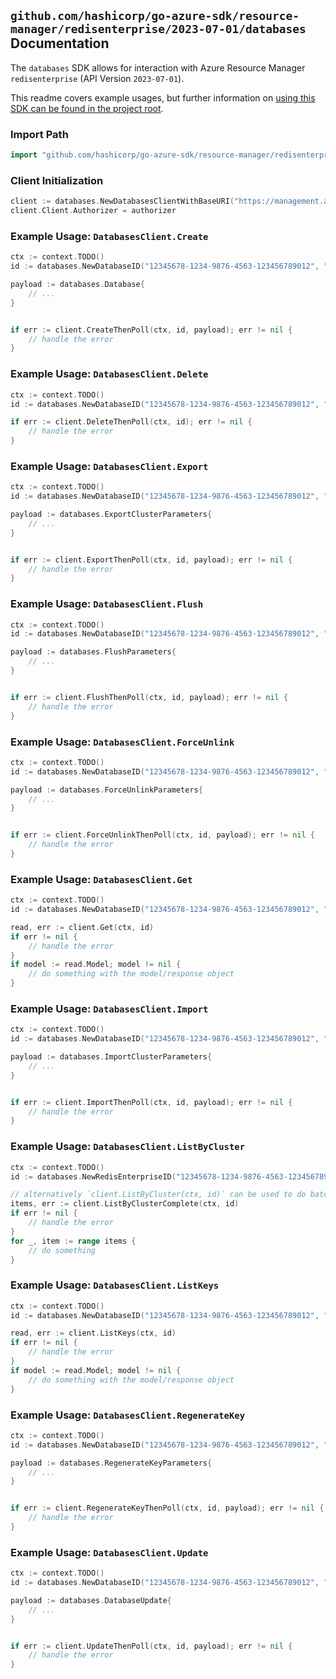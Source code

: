 
## `github.com/hashicorp/go-azure-sdk/resource-manager/redisenterprise/2023-07-01/databases` Documentation

The `databases` SDK allows for interaction with Azure Resource Manager `redisenterprise` (API Version `2023-07-01`).

This readme covers example usages, but further information on [using this SDK can be found in the project root](https://github.com/hashicorp/go-azure-sdk/tree/main/docs).

### Import Path

```go
import "github.com/hashicorp/go-azure-sdk/resource-manager/redisenterprise/2023-07-01/databases"
```


### Client Initialization

```go
client := databases.NewDatabasesClientWithBaseURI("https://management.azure.com")
client.Client.Authorizer = authorizer
```


### Example Usage: `DatabasesClient.Create`

```go
ctx := context.TODO()
id := databases.NewDatabaseID("12345678-1234-9876-4563-123456789012", "example-resource-group", "clusterName", "databaseName")

payload := databases.Database{
	// ...
}


if err := client.CreateThenPoll(ctx, id, payload); err != nil {
	// handle the error
}
```


### Example Usage: `DatabasesClient.Delete`

```go
ctx := context.TODO()
id := databases.NewDatabaseID("12345678-1234-9876-4563-123456789012", "example-resource-group", "clusterName", "databaseName")

if err := client.DeleteThenPoll(ctx, id); err != nil {
	// handle the error
}
```


### Example Usage: `DatabasesClient.Export`

```go
ctx := context.TODO()
id := databases.NewDatabaseID("12345678-1234-9876-4563-123456789012", "example-resource-group", "clusterName", "databaseName")

payload := databases.ExportClusterParameters{
	// ...
}


if err := client.ExportThenPoll(ctx, id, payload); err != nil {
	// handle the error
}
```


### Example Usage: `DatabasesClient.Flush`

```go
ctx := context.TODO()
id := databases.NewDatabaseID("12345678-1234-9876-4563-123456789012", "example-resource-group", "clusterName", "databaseName")

payload := databases.FlushParameters{
	// ...
}


if err := client.FlushThenPoll(ctx, id, payload); err != nil {
	// handle the error
}
```


### Example Usage: `DatabasesClient.ForceUnlink`

```go
ctx := context.TODO()
id := databases.NewDatabaseID("12345678-1234-9876-4563-123456789012", "example-resource-group", "clusterName", "databaseName")

payload := databases.ForceUnlinkParameters{
	// ...
}


if err := client.ForceUnlinkThenPoll(ctx, id, payload); err != nil {
	// handle the error
}
```


### Example Usage: `DatabasesClient.Get`

```go
ctx := context.TODO()
id := databases.NewDatabaseID("12345678-1234-9876-4563-123456789012", "example-resource-group", "clusterName", "databaseName")

read, err := client.Get(ctx, id)
if err != nil {
	// handle the error
}
if model := read.Model; model != nil {
	// do something with the model/response object
}
```


### Example Usage: `DatabasesClient.Import`

```go
ctx := context.TODO()
id := databases.NewDatabaseID("12345678-1234-9876-4563-123456789012", "example-resource-group", "clusterName", "databaseName")

payload := databases.ImportClusterParameters{
	// ...
}


if err := client.ImportThenPoll(ctx, id, payload); err != nil {
	// handle the error
}
```


### Example Usage: `DatabasesClient.ListByCluster`

```go
ctx := context.TODO()
id := databases.NewRedisEnterpriseID("12345678-1234-9876-4563-123456789012", "example-resource-group", "clusterName")

// alternatively `client.ListByCluster(ctx, id)` can be used to do batched pagination
items, err := client.ListByClusterComplete(ctx, id)
if err != nil {
	// handle the error
}
for _, item := range items {
	// do something
}
```


### Example Usage: `DatabasesClient.ListKeys`

```go
ctx := context.TODO()
id := databases.NewDatabaseID("12345678-1234-9876-4563-123456789012", "example-resource-group", "clusterName", "databaseName")

read, err := client.ListKeys(ctx, id)
if err != nil {
	// handle the error
}
if model := read.Model; model != nil {
	// do something with the model/response object
}
```


### Example Usage: `DatabasesClient.RegenerateKey`

```go
ctx := context.TODO()
id := databases.NewDatabaseID("12345678-1234-9876-4563-123456789012", "example-resource-group", "clusterName", "databaseName")

payload := databases.RegenerateKeyParameters{
	// ...
}


if err := client.RegenerateKeyThenPoll(ctx, id, payload); err != nil {
	// handle the error
}
```


### Example Usage: `DatabasesClient.Update`

```go
ctx := context.TODO()
id := databases.NewDatabaseID("12345678-1234-9876-4563-123456789012", "example-resource-group", "clusterName", "databaseName")

payload := databases.DatabaseUpdate{
	// ...
}


if err := client.UpdateThenPoll(ctx, id, payload); err != nil {
	// handle the error
}
```
